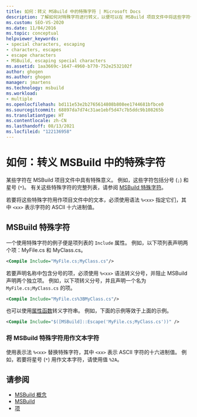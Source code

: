 ```yaml
---
title: 如何：转义 MSBuild 中的特殊字符 | Microsoft Docs
description: 了解如何对特殊字符进行转义，以便可以在 MSBuild 项目文件中将这些字符作为文本使用。
ms.custom: SEO-VS-2020
ms.date: 11/04/2016
ms.topic: conceptual
helpviewer_keywords:
- special characters, escaping
- characters, escapes
- escape characters
- MSBuild, escaping special characters
ms.assetid: 1aa3669c-1647-4960-b770-752e2532102f
author: ghogen
ms.author: ghogen
manager: jmartens
ms.technology: msbuild
ms.workload:
- multiple
ms.openlocfilehash: bd111e53e2b2765614808b808ee1744681bfbce0
ms.sourcegitcommit: 68897da7d74c31ae1ebf5d47c7b5ddc9b108265b
ms.translationtype: HT
ms.contentlocale: zh-CN
ms.lasthandoff: 08/13/2021
ms.locfileid: "122136958"
---
```

# <a name="how-to-escape-special-characters-in-msbuild"></a>如何：转义 MSBuild 中的特殊字符

某些字符在 MSBuild 项目文件中具有特殊意义。 例如，这些字符包括分号 (`;`) 和星号 (`*`)。 有关这些特殊字符的完整列表，请参阅 [MSBuild 特殊字符](../msbuild/msbuild-special-characters.md)。

若要将这些特殊字符用作项目文件中的文本，必须使用语法 `%<xx>` 指定它们，其中 `<xx>` 表示字符的 ASCII 十六进制值。

## <a name="msbuild-special-characters"></a>MSBuild 特殊字符

一个使用特殊字符的例子便是项列表的 `Include` 属性。 例如，以下项列表声明两个项：MyFile.cs 和 MyClass.cs。

```xml
<Compile Include="MyFile.cs;MyClass.cs"/>
```

若要声明名称中包含分号的项，必须使用 `%<xx>` 语法转义分号，并阻止 MSBuild 声明两个独立项。 例如，以下项转义分号，并且声明一个名为 `MyFile.cs;MyClass.cs` 的项。

```xml
<Compile Include="MyFile.cs%3BMyClass.cs"/>
```

也可以使用[属性函数](../msbuild/property-functions.md)转义字符串。 例如，下面的示例等效于上面的示例。

```xml
<Compile Include="$([MSBuild]::Escape('MyFile.cs;MyClass.cs'))" />
```

### <a name="to-use-an-msbuild-special-character-as-a-literal-character"></a>将 MSBuild 特殊字符用作文本字符

使用表示法 `%<xx>` 替换特殊字符，其中 `<xx>` 表示 ASCII 字符的十六进制值。 例如，若要将星号 (`*`) 用作文本字符，请使用值 `%2A`。

## <a name="see-also"></a>请参阅
- [MSBuild 概念](../msbuild/msbuild-concepts.md)
- [MSBuild](../msbuild/msbuild.md)
- [项](../msbuild/msbuild-items.md)
